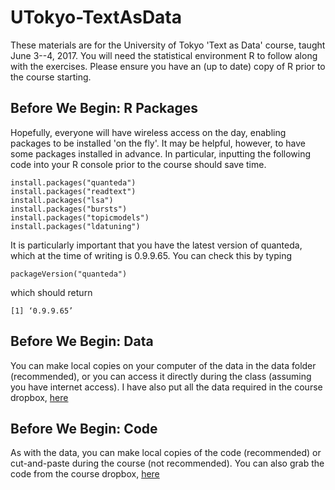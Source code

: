 # UTokyo-TextAsData

These materials are for the University of Tokyo 'Text as Data' course, taught June 3--4, 2017.  You will need the statistical environment R to follow along with the exercises.  Please ensure you have an (up to date) copy of R prior to the course starting.

## Before We Begin: R Packages

Hopefully, everyone will have wireless access on the day, enabling packages to be installed 'on the fly'.  It may be helpful, however, to have some packages installed in advance.  In particular, inputting the following code into your R console prior to the course should save time.

    install.packages("quanteda")
    install.packages("readtext")
    install.packages("lsa")
    install.packages("bursts")
    install.packages("topicmodels")
    install.packages("ldatuning")

It is particularly important that you have the latest version of quanteda, which at the time of writing is 0.9.9.65.  You can check this by typing 

    packageVersion("quanteda")

which should return 

    [1] ‘0.9.9.65’



## Before We Begin: Data

You can make local copies on your computer of the data in the data folder (recommended), or you can access it directly during the class (assuming you have internet access). I have also put all the data required in the course dropbox, [here](https://www.dropbox.com/sh/m49xkc6vano5791/AAD6W0UUZYVHU-8S6fhWDOk9a?dl=0)

## Before We Begin: Code

As with the data, you can make local copies of the code (recommended) or cut-and-paste during the course (not recommended).  You can also grab the code from the course dropbox, [here](https://www.dropbox.com/sh/8uluc1bme385hyq/AAB61UxLJ0dVyW2oPygYjKtDa?dl=0)

